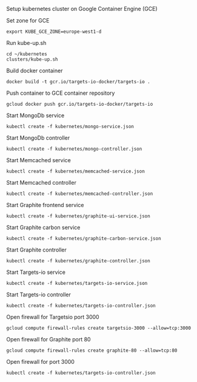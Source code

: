 Setup kubernetes cluster on Google Container Engine (GCE)

Set zone for GCE

    export KUBE_GCE_ZONE=europe-west1-d
    
Run kube-up.sh

    cd ~/kubernetes
    clusters/kube-up.sh

Build docker container

    docker build -t gcr.io/targets-io-docker/targets-io .

Push container to GCE container repository

    gcloud docker push gcr.io/targets-io-docker/targets-io

Start MongoDb service

    kubectl create -f kubernetes/mongo-service.json

Start MongoDb controller

    kubectl create -f kubernetes/mongo-controller.json

Start Memcached service

    kubectl create -f kubernetes/memcached-service.json


Start Memcached controller

    kubectl create -f kubernetes/memcached-controller.json

Start Graphite frontend service

    kubectl create -f kubernetes/graphite-ui-service.json

Start Graphite carbon service

    kubectl create -f kubernetes/graphite-carbon-service.json

Start Graphite controller

    kubectl create -f kubernetes/graphite-controller.json

Start Targets-io service

    kubectl create -f kubernetes/targets-io-service.json

Start Targets-io controller

    kubectl create -f kubernetes/targets-io-controller.json

Open firewall for Targetsio port 3000

    gcloud compute firewall-rules create targetsio-3000 --allow=tcp:3000

Open firewall for Graphite port 80

    gcloud compute firewall-rules create graphite-80 --allow=tcp:80

Open firewall for port 3000

    kubectl create -f kubernetes/targets-io-controller.json
